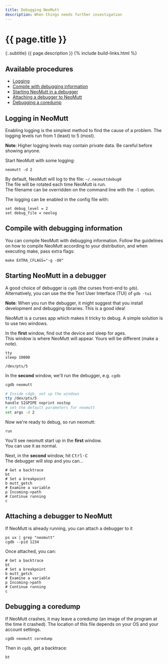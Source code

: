 ```yaml
---
title: Debugging NeoMutt
description: When things needs further investigation
---
```


# {{ page.title }}

{:.subtitle}
{{ page.description }}
{% include build-links.html %}

## Available procedures

- [Logging](#logging)
- [Compile with debugging information](#compile)
- [Starting NeoMutt in a debugger](#debugger)
- [Attaching a debugger to NeoMutt](#attach)
- [Debugging a coredump](#coredump)

## Logging in NeoMutt <a id="logging"></a>

Enabling logging is the simplest method to find the cause of a problem.
The logging levels run from 1 (least) to 5 (most).

**Note**: Higher logging levels may contain private data.  Be careful before showing anyone.

Start NeoMutt with some logging:

```
neomutt -d 2
```

By default, NeoMutt will log to the file: `~/.neomuttdebug0`  
The file will be rotated each time NeoMutt is run.  
The filename can be overridden on the command line with the `-l` option.

The logging can be enabled in the config file with:

```
set debug_level = 2
set debug_file = neolog
```

## Compile with debugging information <a id="compile"></a>

You can compile NeoMutt with debugging information.
Follow the guidelines on how to compile NeoMutt according to your distribution, and when executing make, pass extra flags:

```shell
make EXTRA_CFLAGS="-g -O0"
```

## Starting NeoMutt in a debugger <a id="debugger"></a>

A good choice of debugger is `cgdb` (the curses front-end to `gdb`).
Alternatively, you can use the the Text User Interface (TUI) of `gdb -tui`

**Note**: When you run the debugger, it might suggest that you install development and debugging libraries.
This is a good idea!

NeoMutt is a curses app which makes it tricky to debug.
A simple solution is to use two windows.

In the **first** window, find out the device and sleep for ages.  
This window is where NeoMutt will appear.
Yours will be different (make a note).

```
tty
sleep 10000
```
```reply
/dev/pts/5
```

In the **second** window, we'll run the debugger, e.g. `cgdb`

```sh
cgdb neomutt

# Inside cdgb, set up the windows
tty /dev/pts/5
handle SIGPIPE noprint nostop
# set the default parameters for neomutt
set args -d 2
```

Now we're ready to debug, so run neomutt:

```
run
```

You'll see neomutt start up in the **first** window.  
You can use it as normal.  

Next, in the **second** window, hit <kbd>Ctrl-C</kbd>  
The debugger will stop and you can...

```shell
# Get a backtrace
bt
# Set a breakpoint
b mutt_getch
# Examine a variable
p Incoming->path
# Continue running
c
```

## Attaching a debugger to NeoMutt <a id="attach"></a>

If NeoMutt is already running, you can attach a debugger to it

```
ps ux | grep "neomutt"
cgdb --pid 1234
```

Once attached, you can:

```shell
# Get a backtrace
bt
# Set a breakpoint
b mutt_getch
# Examine a variable
p Incoming->path
# Continue running
c
```

## Debugging a coredump <a id="coredump"></a>

If NeoMutt crashes, it may leave a coredump (an image of the program at the time it crashed).
The location of this file depends on your OS and your account settings.

```
cgdb neomutt coredump
```

Then in `cgdb`, get a backtrace:

```
bt
```
